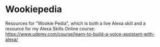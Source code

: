 # Wookiepedia
Resources for "Wookie Pedia", which is both a live Alexa skill and a resource for my Alexa Skills Online course:
https://www.udemy.com/course/learn-to-build-a-voice-assistant-with-alexa/
